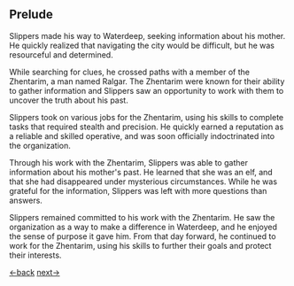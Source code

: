 ## Prelude

Slippers made his way to Waterdeep, seeking information about his mother. He quickly realized that navigating the city would be difficult, but he was resourceful and determined.

While searching for clues, he crossed paths with a member of the Zhentarim, a man named Ralgar. The Zhentarim were known for their ability to gather information and Slippers saw an opportunity to work with them to uncover the truth about his past.

Slippers took on various jobs for the Zhentarim, using his skills to complete tasks that required stealth and precision. He quickly earned a reputation as a reliable and skilled operative, and was soon officially indoctrinated into the organization.

Through his work with the Zhentarim, Slippers was able to gather information about his mother's past. He learned that she was an elf, and that she had disappeared under mysterious circumstances. While he was grateful for the information, Slippers was left with more questions than answers.

Slippers remained committed to his work with the Zhentarim. He saw the organization as a way to make a difference in Waterdeep, and he enjoyed the sense of purpose it gave him. From that day forward, he continued to work for the Zhentarim, using his skills to further their goals and protect their interests.

[←back](000.md) [next→](002.md)
